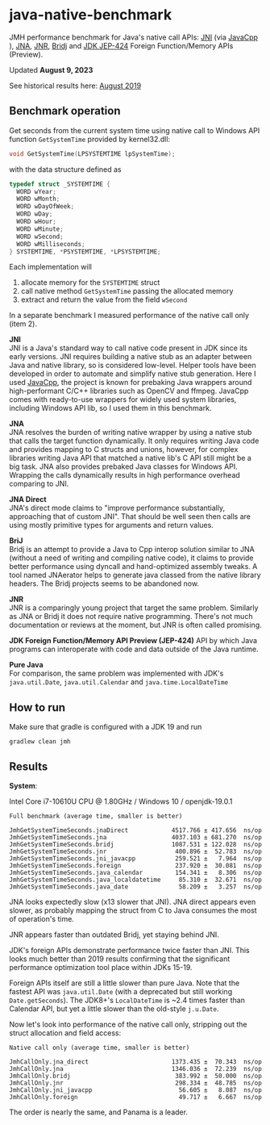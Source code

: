 # java-native-benchmark
JMH performance benchmark for Java's native call APIs: [JNI](https://docs.oracle.com/en/java/javase/12/docs/specs/jni/index.html) (via [JavaCpp](https://github.com/bytedeco/javacpp) ), [JNA](https://github.com/java-native-access/jna), [JNR](https://github.com/jnr/jnr-ffi), [Bridj](https://github.com/nativelibs4java/BridJ) and [JDK JEP-424](https://openjdk.org/jeps/424) Foreign Function/Memory APIs (Preview).

Updated **August 9, 2023**

See historical results here: [August 2019](https://github.com/zakgof/java-native-benchmark/tree/August-2019#readme)

## Benchmark operation ##
Get seconds from the current system time using native call to Windows API function `GetSystemTime` provided by kernel32.dll:

````cpp
void GetSystemTime(LPSYSTEMTIME lpSystemTime);
````
with the data structure defined as
````cpp
typedef struct _SYSTEMTIME {
  WORD wYear;
  WORD wMonth;
  WORD wDayOfWeek;
  WORD wDay;
  WORD wHour;
  WORD wMinute;
  WORD wSecond;
  WORD wMilliseconds;
} SYSTEMTIME, *PSYSTEMTIME, *LPSYSTEMTIME;
````
Each implementation will
1. allocate memory for the `SYSTEMTIME` struct
2. call native method `GetSystemTime` passing the allocated memory
3. extract and return the value from the field `wSecond`

In a separate benchmark I measured performance of the native call only  (item 2).

**JNI**     
JNI is a Java's standard way to call native code present in JDK since its early versions. JNI requires building a native stub as an adapter between Java and native library, so is considered low-level. Helper tools have been developed in order to automate and simplify native stub generation. Here I used [JavaCpp](https://github.com/bytedeco/javacpp), the project is known for prebaking Java wrappers around high-performant C/C++ libraries such as OpenCV and ffmpeg.
JavaCpp comes with ready-to-use wrappers for widely used system libraries, including Windows API lib, so I used them in this benchmark.

**JNA**     
JNA resolves the burden of writing native wrapper by using a native stub that calls the target function dynamically. It only requires writing Java code and provides mapping to C structs and unions, however, for complex libraries writing Java API that matched a native lib's C API still might be a big task. JNA also provides prebaked Java classes for Windows API. Wrapping the calls dynamically results in high performance overhead comparing to JNI.

**JNA Direct**    
JNA's direct mode claims to "improve performance substantially, approaching that of custom JNI". That should be well seen then calls are using mostly primitive types for arguments and return values.   

**BriJ**     
Bridj is an attempt to provide a Java to Cpp interop solution similar to JNA (without a need of writing and compiling native code), it claims to provide better performance using dyncall and hand-optimized assembly tweaks. A tool named JNAerator helps to generate java classed from the native library headers. The Bridj projects seems to be abandoned now.

**JNR**     
JNR is a comparingly young project that target the same problem. Similarly as JNA or Bridj it does not require native programming. There's not much documentation or reviews at the moment, but JNR is often called promising.

**JDK Foreign Function/Memory API Preview (JEP-424)**
API by which Java programs can interoperate with code and data outside of the Java runtime.

**Pure Java**    
For comparison, the same problem was implemented with JDK's `java.util.Date`, `java.util.Calendar` and `java.time.LocalDateTime`

## How to run ##

Make sure that gradle is configured with a JDK 19 and run
````
gradlew clean jmh
````

## Results ##

**System**:  

Intel Core i7-10610U CPU @ 1.80GHz / Windows 10 / openjdk-19.0.1
```
Full benchmark (average time, smaller is better)

JmhGetSystemTimeSeconds.jnaDirect            4517.766 ± 417.656  ns/op
JmhGetSystemTimeSeconds.jna                  4037.103 ± 681.270  ns/op
JmhGetSystemTimeSeconds.bridj                1087.531 ± 122.028  ns/op
JmhGetSystemTimeSeconds.jnr                   400.896 ±  52.783  ns/op
JmhGetSystemTimeSeconds.jni_javacpp           259.521 ±   7.964  ns/op
JmhGetSystemTimeSeconds.foreign               237.920 ±  30.081  ns/op
JmhGetSystemTimeSeconds.java_calendar         154.341 ±   8.306  ns/op
JmhGetSystemTimeSeconds.java_localdatetime     85.310 ±  32.671  ns/op
JmhGetSystemTimeSeconds.java_date              58.209 ±   3.257  ns/op

```

JNA looks expectedly slow (x13 slower that JNI). JNA direct appears even slower, as probably mapping the struct from C to Java consumes the most of operation's time.

JNR appears faster than outdated Bridj, yet staying behind JNI.

JDK's foreign APIs demonstrate performance twice faster than JNI. This looks much better than 2019 results confirming that the significant performance optimization tool place within JDKs 15-19. 

Foreign APIs itself are still a little slower than pure Java. Note that the fastest API was `java.util.Date` (with a deprecated but still working `Date.getSeconds`). The JDK8+'s `LocalDateTime` is ~2.4 times faster than Calendar API, but yet a little slower than the old-style `j.u.Date`.


Now let's look into performance of the native call only, stripping out the struct allocation and field access:

````
Native call only (average time, smaller is better)

JmhCallOnly.jna_direct                       1373.435 ±  70.343  ns/op
JmhCallOnly.jna                              1346.036 ±  72.239  ns/op
JmhCallOnly.bridj                             383.992 ±  50.000  ns/op
JmhCallOnly.jnr                               298.334 ±  48.785  ns/op
JmhCallOnly.jni_javacpp                        56.605 ±   8.087  ns/op
JmhCallOnly.foreign                            49.717 ±   6.667  ns/op
````
The order is nearly the same, and Panama is a leader.
